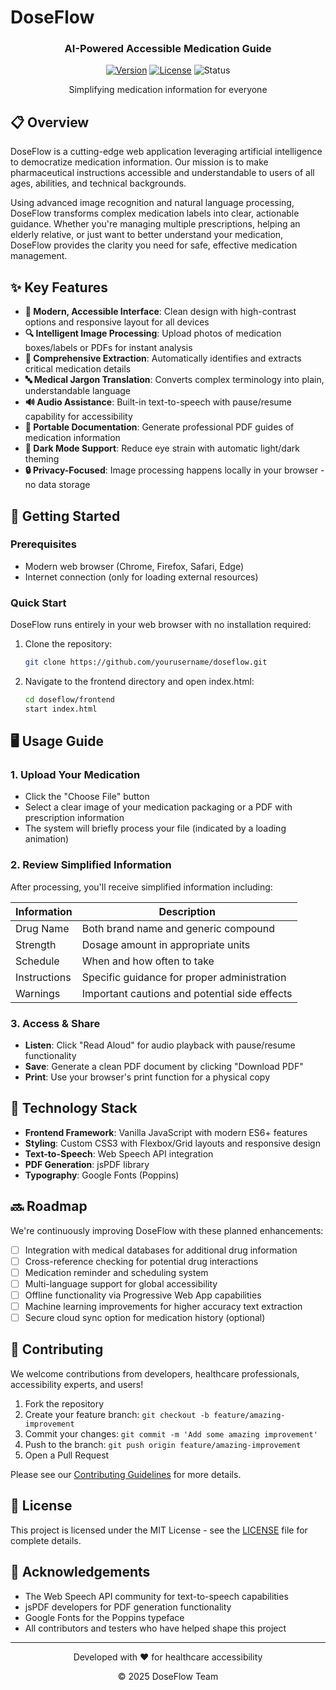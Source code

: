# DoseFlow

<div align="center">
  <h3>AI-Powered Accessible Medication Guide</h3>
  
  [![Version](https://img.shields.io/badge/version-1.0.0-brightgreen.svg)](https://github.com/yourusername/doseflow)
  [![License](https://img.shields.io/badge/license-MIT-blue.svg)](LICENSE)
  ![Status](https://img.shields.io/badge/status-beta-orange.svg)
  
  <p>Simplifying medication information for everyone</p>
</div>

## 📋 Overview

DoseFlow is a cutting-edge web application leveraging artificial intelligence to democratize medication information. Our mission is to make pharmaceutical instructions accessible and understandable to users of all ages, abilities, and technical backgrounds.

Using advanced image recognition and natural language processing, DoseFlow transforms complex medication labels into clear, actionable guidance. Whether you're managing multiple prescriptions, helping an elderly relative, or just want to better understand your medication, DoseFlow provides the clarity you need for safe, effective medication management.

## ✨ Key Features

- **📱 Modern, Accessible Interface**: Clean design with high-contrast options and responsive layout for all devices
- **🔍 Intelligent Image Processing**: Upload photos of medication boxes/labels or PDFs for instant analysis
- **💊 Comprehensive Extraction**: Automatically identifies and extracts critical medication details
- **🔤 Medical Jargon Translation**: Converts complex terminology into plain, understandable language
- **🔊 Audio Assistance**: Built-in text-to-speech with pause/resume capability for accessibility
- **📄 Portable Documentation**: Generate professional PDF guides of medication information
- **🌙 Dark Mode Support**: Reduce eye strain with automatic light/dark theming
- **🔒 Privacy-Focused**: Image processing happens locally in your browser - no data storage

## 🚀 Getting Started

### Prerequisites

- Modern web browser (Chrome, Firefox, Safari, Edge)
- Internet connection (only for loading external resources)

### Quick Start

DoseFlow runs entirely in your web browser with no installation required:

1. Clone the repository:

   ```bash
   git clone https://github.com/yourusername/doseflow.git
   ```

2. Navigate to the frontend directory and open index.html:
   ```bash
   cd doseflow/frontend
   start index.html
   ```

## 🖥️ Usage Guide

### 1. Upload Your Medication

- Click the "Choose File" button
- Select a clear image of your medication packaging or a PDF with prescription information
- The system will briefly process your file (indicated by a loading animation)

### 2. Review Simplified Information

After processing, you'll receive simplified information including:

| Information  | Description                                   |
| ------------ | --------------------------------------------- |
| Drug Name    | Both brand name and generic compound          |
| Strength     | Dosage amount in appropriate units            |
| Schedule     | When and how often to take                    |
| Instructions | Specific guidance for proper administration   |
| Warnings     | Important cautions and potential side effects |

### 3. Access & Share

- **Listen**: Click "Read Aloud" for audio playback with pause/resume functionality
- **Save**: Generate a clean PDF document by clicking "Download PDF"
- **Print**: Use your browser's print function for a physical copy

## 🔧 Technology Stack

- **Frontend Framework**: Vanilla JavaScript with modern ES6+ features
- **Styling**: Custom CSS3 with Flexbox/Grid layouts and responsive design
- **Text-to-Speech**: Web Speech API integration
- **PDF Generation**: jsPDF library
- **Typography**: Google Fonts (Poppins)

## 🔜 Roadmap

We're continuously improving DoseFlow with these planned enhancements:

- [ ] Integration with medical databases for additional drug information
- [ ] Cross-reference checking for potential drug interactions
- [ ] Medication reminder and scheduling system
- [ ] Multi-language support for global accessibility
- [ ] Offline functionality via Progressive Web App capabilities
- [ ] Machine learning improvements for higher accuracy text extraction
- [ ] Secure cloud sync option for medication history (optional)

## 🤝 Contributing

We welcome contributions from developers, healthcare professionals, accessibility experts, and users!

1. Fork the repository
2. Create your feature branch: `git checkout -b feature/amazing-improvement`
3. Commit your changes: `git commit -m 'Add some amazing improvement'`
4. Push to the branch: `git push origin feature/amazing-improvement`
5. Open a Pull Request

Please see our [Contributing Guidelines](CONTRIBUTING.md) for more details.

## 📝 License

This project is licensed under the MIT License - see the [LICENSE](LICENSE) file for complete details.

## 🙏 Acknowledgements

- The Web Speech API community for text-to-speech capabilities
- jsPDF developers for PDF generation functionality
- Google Fonts for the Poppins typeface
- All contributors and testers who have helped shape this project

---

<div align="center">
  <p>Developed with ❤️ for healthcare accessibility</p>
  <p>© 2025 DoseFlow Team</p>
</div>
